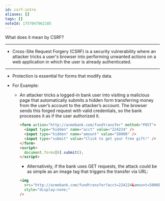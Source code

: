 ```yaml
---
id: csrf-intro
aliases: []
tags: []
noteId: 1757047062185
---
```


What does it mean by CSRF?

---

- Cross-Site Request Forgery (CSRF) is a security vulnerability where an attacker tricks a user's browser into performing unwanted actions on a web application in which the user is already authenticated.

---

- Protection is essential for forms that modify data.
- For Example:

  - An attacker tricks a logged-in bank user into visiting a malicious page that automatically submits a hidden form transferring money from the user’s account to the attacker’s account. The browser sends this forged request with valid credentials, so the bank processes it as if the user authorized it.

    ```html
    <form action="http://acmebank.com/fundtransfer" method="POST">
      <input type="hidden" name="acct" value="224224" />
      <input type="hidden" name="amount" value="50000" />
      <input type="submit" value="Click to get your free gift!" />
    </form>
    <script>
      document.forms[0].submit();
    </script>
    ```

    - Alternatively, if the bank uses GET requests, the attack could be as simple as an image tag that triggers the transfer via URL:

    ```html
    <img
      src="http://acmebank.com/fundtransfer?acct=224224&amount=50000"
      style="display:none;"
    />
    ```
